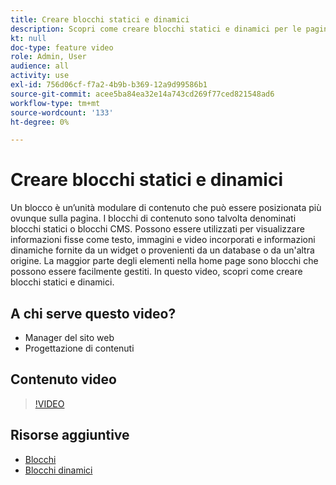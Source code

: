 ```yaml
---
title: Creare blocchi statici e dinamici
description: Scopri come creare blocchi statici e dinamici per le pagine store.
kt: null
doc-type: feature video
role: Admin, User
audience: all
activity: use
exl-id: 756d06cf-f7a2-4b9b-b369-12a9d99586b1
source-git-commit: acee5ba84ea32e14a743cd269f77ced821548ad6
workflow-type: tm+mt
source-wordcount: '133'
ht-degree: 0%

---
```


# Creare blocchi statici e dinamici

Un blocco è un’unità modulare di contenuto che può essere posizionata più ovunque sulla pagina. I blocchi di contenuto sono talvolta denominati blocchi statici o blocchi CMS. Possono essere utilizzati per visualizzare informazioni fisse come testo, immagini e video incorporati e informazioni dinamiche fornite da un widget o provenienti da un database o da un&#39;altra origine. La maggior parte degli elementi nella home page sono blocchi che possono essere facilmente gestiti. In questo video, scopri come creare blocchi statici e dinamici.

## A chi serve questo video?

- Manager del sito web
- Progettazione di contenuti

## Contenuto video

>[!VIDEO](https://video.tv.adobe.com/v/343783?quality=12&learn=on)

## Risorse aggiuntive

- [Blocchi](https://docs.magento.com/user-guide/cms/blocks.html)
- [Blocchi dinamici](https://docs.magento.com/user-guide/cms/dynamic-blocks.html)
